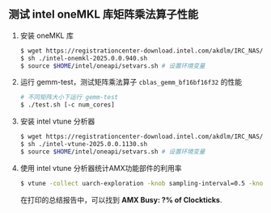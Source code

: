 ## 测试 intel oneMKL 库矩阵乘法算子性能

1. 安装 oneMKL 库

   ```bash
   $ wget https://registrationcenter-download.intel.com/akdlm/IRC_NAS/79153e0f-74d7-45af-b8c2-258941adf58a/intel-onemkl-2025.0.0.940.sh
   $ sh ./intel-onemkl-2025.0.0.940.sh
   $ source $HOME/intel/oneapi/setvars.sh # 设置环境变量
   ```

2. 运行 gemm-test，测试矩阵乘法算子 `cblas_gemm_bf16bf16f32` 的性能

   ```bash
   # 不同矩阵大小下运行 gemm-test
   $ ./test.sh [-c num_cores]
   ```

3. 安装 intel vtune 分析器

   ```bash
   $ wget https://registrationcenter-download.intel.com/akdlm/IRC_NAS/e7797b12-ce87-4df0-aa09-df4a272fc5d9/intel-vtune-2025.0.0.1130.sh
   $ sh ./intel-vtune-2025.0.0.1130.sh
   $ source $HOME/intel/oneapi/setvars.sh # 设置环境变量
   ```

4. 使用 intel vtune 分析器统计AMX功能部件的利用率
   ```bash
   $ vtune -collect uarch-exploration -knob sampling-interval=0.5 -knob pmu-collection-mode=summary -r ./perf/ -- ./test.sh [-c num_cores]
   ```
   在打印的总结报告中，可以找到 **AMX Busy: ?% of Clockticks**.